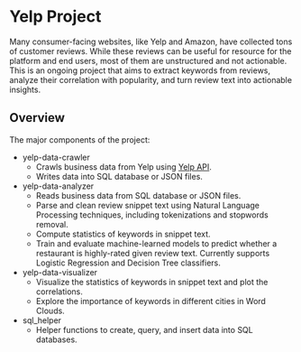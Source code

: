 # Yelp Project
Many consumer-facing websites, like Yelp and Amazon, have collected tons of customer reviews. While these reviews can be useful for resource for the platform and end users, most of them are unstructured and not actionable. This is an ongoing project that aims to extract keywords from reviews, analyze their correlation with popularity, and turn review text into actionable insights.

## Overview
The major components of the project: 
- yelp-data-crawler
  - Crawls business data from Yelp using [Yelp API](https://www.yelp.com/developers/documentation/v2/overview).
  - Writes data into SQL database or JSON files.
- yelp-data-analyzer
  - Reads business data from SQL database or JSON files.
  - Parse and clean review snippet text using Natural Language Processing techniques, including tokenizations and stopwords removal.
  - Compute statistics of keywords in snippet text.
  - Train and evaluate machine-learned models to predict whether a restaurant is highly-rated given review text. Currently supports Logistic Regression and Decision Tree classifiers.
- yelp-data-visualizer
  - Visualize the statistics of keywords in snippet text and plot the correlations.
  - Explore the importance of keywords in different cities in Word Clouds.
- sql_helper
  - Helper functions to create, query, and insert data into SQL databases.
